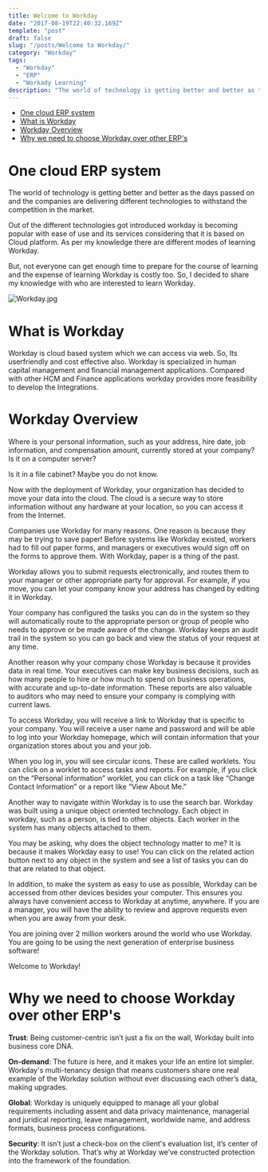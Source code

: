 ```yaml
---
title: Welcome to Workday
date: "2017-08-19T22:40:32.169Z"
template: "post"
draft: false
slug: "/posts/Welcome to Workday/"
category: "Workday"
tags:
  - "Workday"
  - "ERP"
  - "Workady Learning"
description: "The world of technology is getting better and better as the days passed on and the companies are delivering different technologies to withstand the competition in the market"
---
```


- [One cloud ERP system](#One-cloud-ERP-sytem)
- [What is Workday](#What-is-Workday)
- [Workday Overview](#Workday-Overview)
- [Why we need to choose Workday over other ERP's](#Why-we-need-to-choose-Workday-over-other-ERP's)


# One cloud ERP system

The world of technology is getting better and better as the days passed on and the companies are delivering different technologies to withstand the competition in the market.

Out of the different technologies got introduced workday is becoming popular with ease of use and its services considering that it is based on Cloud platform. As per my knowledge there are different modes of learning Workday.

But, not everyone can get enough time to prepare for the course of learning and the expense of learning Workday is costly too.
So, I decided to share my knowledge with who are interested to learn Workday.

![Workday.jpg](/media/Workday.jpg)

# What is Workday
Workday is cloud based system which we can access via web. So, Its userfriendly and cost effective also. Workday is specialized in human capital management and financial management applications. Compared with other HCM and Finance applications workday provides more feasibility to develop the Integrations.

# Workday Overview

Where is your personal information, such as your address, hire date, job information, and compensation amount, currently
stored at your company? Is it on a computer server?

Is it in a file cabinet? Maybe you do not know.

Now with the deployment of Workday, your organization has decided to move your data into the cloud. The cloud is a secure way to store information without any hardware at your location, so you can access it from the Internet.

Companies use Workday for many reasons. One reason is because they may be trying to save paper! Before systems like Workday existed, workers had to fill out paper forms, and managers or executives would sign off on the forms to approve them. With Workday, paper is a thing of the past.

Workday allows you to submit requests electronically, and routes them to your manager or other appropriate party for approval. For example, if you move, you can let your company know your address has changed by editing it in Workday.

Your company has configured the tasks you can do in the system so they will automatically route to the appropriate person or group of people who needs to approve or be made aware of the change. Workday keeps an audit trail in the system so you can go back and view the status of your request at any time.

Another reason why your company chose Workday is because it provides data in real time. Your executives can make key business decisions, such as how many people to hire or how much to spend on business operations, with accurate and up-to-date information. These reports are also valuable to auditors who may need to ensure your company is complying with current laws.

To access Workday, you will receive a link to Workday that is specific to your company. You will receive a user name and password and will be able to log into your Workday homepage, which will contain information that your organization stores about you and your job.

When you log in, you will see circular icons. These are called worklets. You can click on a worklet to access tasks and reports. For example, if you click on the “Personal information” worklet, you can click on a task like “Change Contact Information” or a report like “View About Me.” 

Another way to navigate within Workday is to use the search bar. Workday was built using a unique object oriented technology. Each object in workday, such as a person, is tied to other objects. Each worker in the system has many objects attached to them.

You may be asking, why does the object technology matter to me? It is because it makes Workday easy to use! You can click on the related action button next to any object in the system and see a list of tasks you can do that are related to that object.

In addition, to make the system as easy to use as possible, Workday can be accessed from other devices besides your computer. This ensures you always have convenient access to Workday at anytime, anywhere. If you are a manager, you will have the ability to review and approve requests even when you are away from your desk.

You are joining over 2 million workers around the world who use Workday. You are going to be using the next generation
of enterprise business software!

Welcome to Workday!

# Why we need to choose Workday over other ERP's

**Trust**: Being customer-centric isn’t just a fix on the wall, Workday built into business core DNA.

**On-demand**: The future is here, and it makes your life an entire lot simpler. Workday's multi-tenancy design that means customers share one real example of the Workday solution without ever discussing each other’s data, making upgrades.

**Global**: Workday is uniquely equipped to manage all your global requirements including assent and data privacy maintenance, managerial and juridical reporting, leave management, worldwide name, and address formats, business process configurations.

**Security**: It isn’t just a check-box on the client's evaluation list, it’s center of the Workday solution. That’s why at Workday we’ve constructed protection into the framework of the foundation. 
